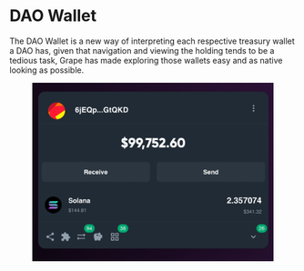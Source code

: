 # DAO Wallet

The DAO Wallet is a new way of interpreting each respective treasury wallet a DAO has, given that navigation and viewing the holding tends to be a tedious task, Grape has made exploring those wallets easy and as native looking as possible.

<figure><img src="../../../.gitbook/assets/IMG_0529.jpeg" alt=""><figcaption></figcaption></figure>
